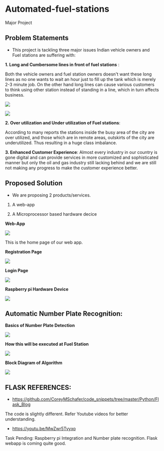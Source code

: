 # Automated-fuel-stations
Major Project

## Problem Statements

- This project is tackling three major issues Indian vehicle owners and Fuel
stations are suffering with:

**1. Long and Cumbersome lines in front of fuel stations** :

Both the vehicle owners and fuel station owners doesn't want these long lines as
no one wants to wait an hour just to fill up the tank which is merely 2-3 minute
job. On the other hand long lines can cause various customers to think using
other station instead of standing in a line, which in turn affects business.

![](images/jam.jpg)

![](images/delhicars.jpg)

**2. Over utilization and Under utilization of Fuel stations**:

According to many reports the stations inside the busy area of the city are over
utilized, and those which are in remote areas, outskirts of the city are
underutilized. Thus resulting in a huge class imbalance. 

**3. Enhanced Customer Experience**:
Almost every industry in our country is gone digital and can provide services in
more customized and sophisticated manner but only the oil and gas industry
still lacking behind and we are still not making any progress to make the
customer experience better.

## Proposed Solution

- We are proposing 2 products/services.

1. A web-app

2. A Microprocessor based hardware decice

**Web-App**

![](images/home.png)

This is the home page of our web app.


**Registration Page**

![](images/register-web.PNG)

**Login Page**

![](images/login-web.PNG)


**Raspberry pi Hardware Device**

![](images/circuit.jpeg)



## Automatic Number Plate Recognition:


**Basics of Number Plate Detection**

![](images/anpr.png)

**How this will be executed at Fuel Station**

![](images/anpr2.jpg)

**Block Diagram of Algorithm**

![](images/anpr-block.png)










## FLASK REFERENCES:

- https://github.com/CoreyMSchafer/code_snippets/tree/master/Python/Flask_Blog

The code is slightly different. Refer Youtube videos for better understanding.

- https://youtu.be/MwZwr5Tvyxo

Task Pending: Raspberry pi Integration and Number plate recognition.
Flask webapp is coming quite good.

